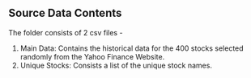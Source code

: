 ## Source Data Contents

The folder consists of 2 csv files -

1. Main Data: Contains the historical data for the 400 stocks selected randomly from the Yahoo Finance Website.
2. Unique Stocks: Consists a list of the unique stock names.